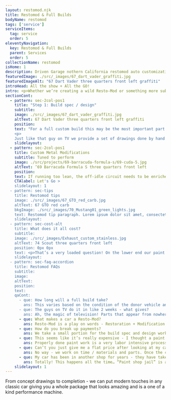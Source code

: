 ```yaml
---
layout: restomod.njk
title: Restomod & Full Builds
bodyName: restomod
tags: ['service']
serviceItems:
  tag: service
  order: 5
eleventyNavigation:
  key: Restomod & Full Builds
  parent: Services
  order: 5
collectionName: restomod
isHome: 1
description: Driven Garage nothern California restomod auto customization and repair shop  
featuredImage: ./src/_images/67_dart_vader_graffiti.jpg
featuredImageAlt: "67 Dart Vader three quarters front left graffiti"
introHead: All the show + All the GO!
intro: <p>Whether we’re creating a wild Resto-Mod or something more subtle we follow a strict process to ensure quality of work and get the best outcome. Some of the steps change based on the type of build - but our process for the basic metalwork, body and paint remains the same no matter what level we are taking the job to.</p><p>Over the years we have honed our process to the 13 Step approach described here. There are smaller steps in-between - and we sweat every detail. We won’t compromise here, as compromising by skipping steps or changing our process usually results in sub-par work.</p>
sectionCont:
  - pattern: sec-2col-pos1
    title: "Step 1: Build spec / design"
    subtitle: 
    image: ./src/_images/67_dart_vader_graffiti.jpg
    altText: 67 Dart Vader three quarters front left graffiti
    position: 
    text: "For a full custom build this may be the most important part of the process as it gives the project a vision to move forward. We’ll not only spec the nuts and bolts components like engine and transmission, suspension, cooling and fuel systems - but also define the stance, body modifications, color and interior designs. We work with each client to realize their vision and our professional design team will offer a set of drawings that brings tasteful mods that will stand the test of time.</p>
    <p>
    Just like that guy on TV we provide a set of drawings done by hand that work through the design vision and choices that influence the entire build. We start with a line drawing from several views of the stock vehicle - then through a series of loose sketches we refine the stance, wheel choice and modification ideas. Ultimately after several design reviews with you we refine the design to a set of finished renderings that show what the whole package will look like in the end. It’s a fun process!"
    slidelayout:
  - pattern: sec-2col-pos1
    title: Custom Metal Modifications
    subtitle: Tuned to perform
    image: ./src/projects/69-barracuda-formula-s/69-cuda-5.jpg
    altText: ’69 Barracuda Formula S three quarters front left
    position: 
    text: If running too lean, the off-idle circuit needs to be enriched. Regardless of the carburetor brand,  we can make the right adjustments to ensure your engine gets the correct amount of fuel it needs. If the problem is throttle response, the pump circuit needs to be more active. We’ll adjust your carburetor, or recommend a high-performance replacement, that will give you power when you need it. Lastly, the ignition spark timing curve and the air-fuel mix curve should be retuned. With the proper mix and firing, we’ll make sure your classic gives you the power to make it fun to drive again.
    CTAlabel: Let's Go >
    slidelayout: 1
  - pattern: sec-tips
    title: Restomod tips
    image: ./src/_images/67_GTO_red_carb.jpg
    altText: 67 GTO red carb
    bkgImage: ./src/_images/70_Mustang01_green_lights.jpg
    text: Restomod tip paragraph. Lorem ipsum dolor sit amet, consectetur adipiscing elit. Cras vitae dolor id enim iaculis bibendum. Fusce ut pellentesque erat. Nunc vitae viverra massa. Duis placerat a augue in eleifend. Pellentesque ut neque ex. Ut non nisi ultrices, tincidunt nunc vitae, tincidunt orci. Donec cursus sagittis felis sed tempus. Ut et viverra arcu.
    slidelayout:
  - pattern: sec-cost-alt
    title: What does it all cost?
    subtitle: 
    image: ./src/_images/Exhaust_custom_stainless.jpg
    altText: 74 Scout three quarters front left
    position: 0px 0px
    text: <p>That’s a very loaded question! On the lower end our paint service requires at a minimum exterior disassembly with all trim and glass removed and stripping to bare metal. On the higher end and rotisserie restoration to concours level or a magazine feature worthy custom Resto-Mod and anything in-between is in our wheelhouse.  Price really comes down to level of fit and finish, modifications and parts we use.</p><p>There is no single price - but see the table below that details the basics for 3 levels of build level based on labor and components / modifications. There is crossover from one extreme to the other and every job is different - but you can use this as a guide to see how low - or far we can go.</p>
    slidelayout: 
  - pattern: sec-faq-accordion
    title: Restomod FAQs
    subtitle: 
    image: 
    altText: 
    position: 
    text: 
    qaCont:
      - que: How long will a full build take?
        ans: This varies based on the condition of the donor vehicle and other factors.  Typically a  full custom build can take 6 mos. to 24+ mos. depending on level of build, components and parts availability.
      - que: The guys on TV do it in like 2 weeks - what gives?
        ans: Ah, the magic of television! Parts that appear from nowhere at a moment's notice, a whole crew working behind the scenes. No labor laws, all nighters… It can take 1,000 to 2,000 hours or more to create a work of art on wheels - it’s simple math.
      - que: What makes a car a Resto-Mod?
        ans: Resto-Mod is a play on words - Restoration + Modification. There is a wide range here. A restored car with a modern engine swap can be a Resto-Mod. A restored car with disc brakes instead of factory drums can be considered a Resto-Mod. A car with a coil-over suspension can be considered a Resto-Mod. In our opinion - it takes a combination of these things, along with custom body modifications to fit neatly in the category. 
      - que: How do you break up payments?
        ans: We take a small portion for the build spec and design work if that is a part of the process. From there we bill on a regular schedule based on job length for parts, materials and labor. The payment terms will be defined in the build spec and estimate - but in general we bill every 2 weeks for shorter jobs, and every 3-4 for more complex longer term jobs until complete. It can be 4 payments or up to 30 payments depending on the job. 
      - que: This seems like it’s really expensive - I thought a paint job would only cost a few thousand dollars?
        ans: Properly done paint work is a very labor intensive process and can take hundreds of hours to do a job that looks good and lasts. Quality materials are expensive, and professional certified technicians don’t come cheap. We don’t compromise on quality for either time or materials.
      - que: Can’t you just give me a flat price after looking at my car?
        ans: No way - we work on time / materials and parts. Once the car has been disassembled and blasted we can hone in closer on what it will take. But some cars need more work than others for metal and body, and some cars have parts that are expensive and hard to find.
      - que: My car has been in another shop for years - they have taken a bunch of money and haven’t done much work to it. Can I have it brought to you to finish?
        ans: Totally! This happens all the time… “Paint shop jail” is a terrible place to be. Just know that we may have to re-do some of the work that they already did to make sure it's right - and we won’t get involved with getting your car back for you.
    slidelayout: 1
---
```


From concept drawings to completion - we can put modern touches in any classic car giving you a whole package that looks amazing and is a one of a kind performance machine.